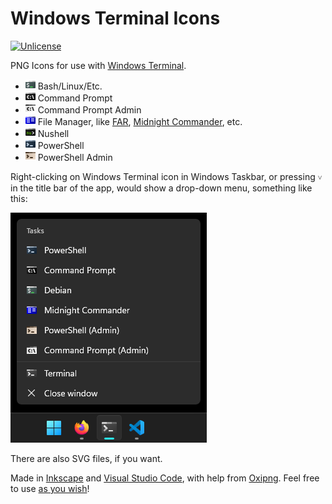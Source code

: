 <!--

  ↑ ↑
=(o o)=
(") (")

-->

# Windows Terminal Icons

[![Unlicense](https://img.shields.io/badge/Unlicense-Public_Domain-informational?logo=unlicense)](https://unlicense.org/)

PNG Icons for use with [Windows Terminal](https://github.com/microsoft/terminal).

- ![Bash](Icons/Bash.png) Bash/Linux/Etc.
- ![CMD](Icons/CMD.png) Command Prompt
- ![CMD Admin](Icons/CMD-Admin.png) Command Prompt Admin
- ![File Manager](Icons/FileManager.png) File Manager, like [FAR](https://farmanager.com/), [Midnight Commander](https://midnight-commander.org/), etc.
- ![Nushell](Icons/Nushell.png) Nushell
- ![PowerShell](Icons/PowerShell.png) PowerShell
- ![PowerShell Admin](Icons/PowerShell-Admin.png) PowerShell Admin

Right-clicking on Windows Terminal icon in Windows Taskbar, or pressing `˅` in the title bar of the app, would show a drop-down menu, something like this:

![Screenshot](screenshot.png)

There are also SVG files, if you want.

Made in [Inkscape](https://inkscape.org/) and [Visual Studio Code](https://code.visualstudio.com/), with help from [Oxipng](https://github.com/shssoichiro/oxipng). Feel free to use [as you wish](https://unlicense.org/)!